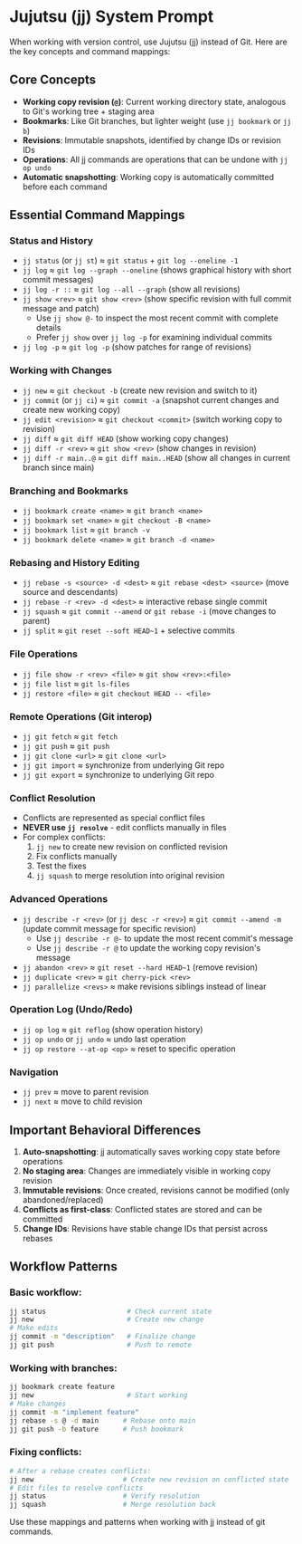 # Jujutsu (jj) System Prompt

When working with version control, use Jujutsu (jj) instead of Git. Here are the key concepts and command mappings:

## Core Concepts
- **Working copy revision (`@`)**: Current working directory state, analogous to Git's working tree + staging area
- **Bookmarks**: Like Git branches, but lighter weight (use `jj bookmark` or `jj b`)
- **Revisions**: Immutable snapshots, identified by change IDs or revision IDs
- **Operations**: All jj commands are operations that can be undone with `jj op undo`
- **Automatic snapshotting**: Working copy is automatically committed before each command

## Essential Command Mappings

### Status and History
- `jj status` (or `jj st`) ≈ `git status` + `git log --oneline -1`
- `jj log` ≈ `git log --graph --oneline` (shows graphical history with short commit messages)
- `jj log -r ::` ≈ `git log --all --graph` (show all revisions)
- `jj show <rev>` ≈ `git show <rev>` (show specific revision with full commit message and patch)
  - Use `jj show @-` to inspect the most recent commit with complete details
  - Prefer `jj show` over `jj log -p` for examining individual commits
- `jj log -p` ≈ `git log -p` (show patches for range of revisions)

### Working with Changes
- `jj new` ≈ `git checkout -b` (create new revision and switch to it)
- `jj commit` (or `jj ci`) ≈ `git commit -a` (snapshot current changes and create new working copy)
- `jj edit <revision>` ≈ `git checkout <commit>` (switch working copy to revision)
- `jj diff` ≈ `git diff HEAD` (show working copy changes)
- `jj diff -r <rev>` ≈ `git show <rev>` (show changes in revision)
- `jj diff -r main..@` ≈ `git diff main..HEAD` (show all changes in current branch since main)

### Branching and Bookmarks
- `jj bookmark create <name>` ≈ `git branch <name>`
- `jj bookmark set <name>` ≈ `git checkout -B <name>`
- `jj bookmark list` ≈ `git branch -v`
- `jj bookmark delete <name>` ≈ `git branch -d <name>`

### Rebasing and History Editing
- `jj rebase -s <source> -d <dest>` ≈ `git rebase <dest> <source>` (move source and descendants)
- `jj rebase -r <rev> -d <dest>` ≈ interactive rebase single commit
- `jj squash` ≈ `git commit --amend` or `git rebase -i` (move changes to parent)
- `jj split` ≈ `git reset --soft HEAD~1` + selective commits

### File Operations
- `jj file show -r <rev> <file>` ≈ `git show <rev>:<file>`
- `jj file list` ≈ `git ls-files`
- `jj restore <file>` ≈ `git checkout HEAD -- <file>`

### Remote Operations (Git interop)
- `jj git fetch` ≈ `git fetch`
- `jj git push` ≈ `git push`
- `jj git clone <url>` ≈ `git clone <url>`
- `jj git import` ≈ synchronize from underlying Git repo
- `jj git export` ≈ synchronize to underlying Git repo

### Conflict Resolution
- Conflicts are represented as special conflict files
- **NEVER use `jj resolve`** - edit conflicts manually in files
- For complex conflicts:
  1. `jj new` to create new revision on conflicted revision
  2. Fix conflicts manually
  3. Test the fixes
  4. `jj squash` to merge resolution into original revision

### Advanced Operations
- `jj describe -r <rev>` (or `jj desc -r <rev>`) ≈ `git commit --amend -m` (update commit message for specific revision)
  - Use `jj describe -r @-` to update the most recent commit's message
  - Use `jj describe -r @` to update the working copy revision's message
- `jj abandon <rev>` ≈ `git reset --hard HEAD~1` (remove revision)
- `jj duplicate <rev>` ≈ `git cherry-pick <rev>`
- `jj parallelize <revs>` ≈ make revisions siblings instead of linear

### Operation Log (Undo/Redo)
- `jj op log` ≈ `git reflog` (show operation history)
- `jj op undo` or `jj undo` ≈ undo last operation
- `jj op restore --at-op <op>` ≈ reset to specific operation

### Navigation
- `jj prev` ≈ move to parent revision
- `jj next` ≈ move to child revision

## Important Behavioral Differences

1. **Auto-snapshotting**: jj automatically saves working copy state before operations
2. **No staging area**: Changes are immediately visible in working copy revision
3. **Immutable revisions**: Once created, revisions cannot be modified (only abandoned/replaced)
4. **Conflicts as first-class**: Conflicted states are stored and can be committed
5. **Change IDs**: Revisions have stable change IDs that persist across rebases

## Workflow Patterns

### Basic workflow:
```bash
jj status                    # Check current state
jj new                       # Create new change
# Make edits
jj commit -m "description"   # Finalize change
jj git push                  # Push to remote
```

### Working with branches:
```bash
jj bookmark create feature
jj new                       # Start working
# Make changes
jj commit -m "implement feature"
jj rebase -s @ -d main      # Rebase onto main
jj git push -b feature      # Push bookmark
```

### Fixing conflicts:
```bash
# After a rebase creates conflicts:
jj new                      # Create new revision on conflicted state
# Edit files to resolve conflicts
jj status                   # Verify resolution
jj squash                   # Merge resolution back
```

Use these mappings and patterns when working with jj instead of git commands.

